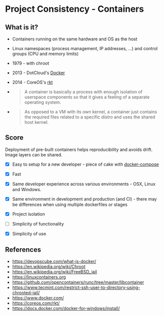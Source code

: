 # Project Consistency - Containers

## What is it?

* Containers running on the same hardware and OS as the host
* Linux namespaces (process management, IP addresses, ...) and control groups (CPU and memory limits)
* 1979 - with chroot
* 2013 - DotCloud's [Docker](https://www.docker.com/)
* 2014 - CoreOS's [rkt](https://coreos.com/rkt/)

* > A container is basically a process with enough isolation of userspace components so that it gives a feeling of a separate operating system.

* > As opposed to a VM with its own kernel, a container just contains the required files related to a specific distro and uses the shared host kernel.

## Score

Deployment of pre-built containers helps reproducibility and avoids drift. Image layers can be shared.

* [x] Easy to setup for a new developer - piece of cake with [docker-compose](https://docs.docker.com/compose/)
* [x] Fast
* [x] Same developer experience across various environments - OSX, Linux and Windows.
* [x] Same environment in development and production (and CI) - there may be differences when using multiple dockerfiles or stages
* [x] Project isolation
* [ ] Simplicity of functionality
* [x] Simplicity of use



## References

* https://devopscube.com/what-is-docker/
* https://en.wikipedia.org/wiki/Chroot
* https://en.wikipedia.org/wiki/FreeBSD_jail
* https://linuxcontainers.org
* https://github.com/opencontainers/runc/tree/master/libcontainer
* https://www.tecmint.com/restrict-ssh-user-to-directory-using-chrooted-jail/
* https://www.docker.com/
* https://coreos.com/rkt/
* https://docs.docker.com/docker-for-windows/install/
